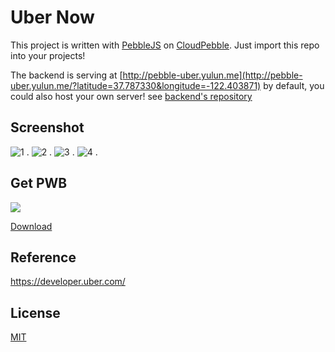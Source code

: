 Uber Now
========

This project is written with [PebbleJS](https://github.com/pebble/pebblejs) on [CloudPebble](https://cloudpebble.net/). Just import this repo into your projects!

The backend is serving at [http://pebble-uber.yulun.me](http://pebble-uber.yulun.me/?latitude=37.787330&longitude=-122.403871) by default, you could also host your own server! see [backend's repository](https://github.com/imZack/pebble-uber-backend)

Screenshot
----------
![1](https://cloud.githubusercontent.com/assets/690703/4021109/eae078ce-2ae1-11e4-9e94-cdf370279475.png) .
![2](https://cloud.githubusercontent.com/assets/690703/4021107/eade6bec-2ae1-11e4-8c28-6b7b1507cbda.png) .
![3](https://cloud.githubusercontent.com/assets/690703/4021108/eade65de-2ae1-11e4-80ac-bbee3c826581.png) .
![4](https://cloud.githubusercontent.com/assets/690703/4021106/eabf6468-2ae1-11e4-9893-26bfdfda2451.png) . 

Get PWB
-------
![](http://chart.apis.google.com/chart?chs=200x200&cht=qr&chld=|1&chl=https%3A%2F%2Fgithub.com%2FimZack%2Fpebble-uber%2Freleases%2Fdownload%2Fv1.0%2FUber_Now.pbw)

[Download](https://github.com/imZack/pebble-uber/releases/download/v1.0/Uber_Now.pbw)

Reference
---------
https://developer.uber.com/

License
-------
[MIT](http://yulun.mit-license.org/)
